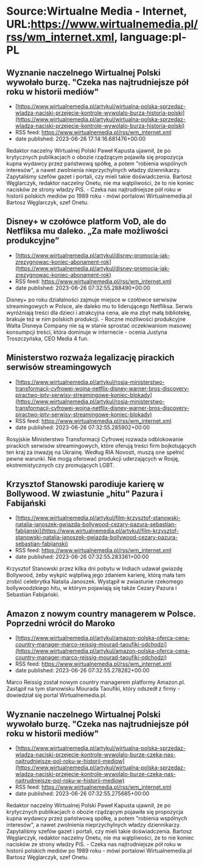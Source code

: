 # Source:Wirtualne Media - Internet, URL:https://www.wirtualnemedia.pl/rss/wm_internet.xml, language:pl-PL

## Wyznanie naczelnego Wirtualnej Polski wywołało burzę. "Czeka nas najtrudniejsze pół roku w historii mediów"
 - [https://www.wirtualnemedia.pl/artykul/wirtualna-polska-sprzedaz-wladza-naciski-przejecie-kontrole-wywolalo-burza-historia-polski](https://www.wirtualnemedia.pl/artykul/wirtualna-polska-sprzedaz-wladza-naciski-przejecie-kontrole-wywolalo-burza-historia-polski)
 - RSS feed: https://www.wirtualnemedia.pl/rss/wm_internet.xml
 - date published: 2023-06-26 17:14:16.681476+00:00

Redaktor naczelny Wirtualnej Polski Paweł Kapusta ujawnił, że po krytycznych publikacjach o obozie rządzącym pojawiła się propozycja kupna wydawcy przez państwową spółkę, a potem "robienia wspólnych interesów", a nawet zwolnienia nieprzychylnych władzy dziennikarzy. Zapytaliśmy szefów gazet i portali, czy mieli takie doświadczenia. Bartosz Węglarczyk, redaktor naczelny Onetu, nie ma wątpliwości, że to nie koniec nacisków ze strony władzy PiS. - Czeka nas najtrudniejsze pół roku w historii polskich mediów po 1989 roku - mówi portalowi Wirtualnemedia.pl Bartosz Węglarczyk, szef Onetu.

## Disney+ w czołówce platform VoD, ale do Netfliksa mu daleko. „Za małe możliwości produkcyjne”
 - [https://www.wirtualnemedia.pl/artykul/disney-promocja-jak-zrezygnowac-koniec-abonament-rok](https://www.wirtualnemedia.pl/artykul/disney-promocja-jak-zrezygnowac-koniec-abonament-rok)
 - RSS feed: https://www.wirtualnemedia.pl/rss/wm_internet.xml
 - date published: 2023-06-26 07:32:55.288490+00:00

Disney+ po roku działalności zajmuje miejsce w czołówce serwisów streamingowych w Polsce, ale daleko mu to liderującego Netfliksa. Serwis wyróżniają treści dla dzieci i atrakcyjna cena, ale ma zbyt małą bibliotekę, brakuje też w nim polskich produkcji. - Roczne możliwości produkcyjne Walta Disneya Company nie są w stanie sprostać oczekiwaniom masowej konsumpcji treści, która dominuje w internecie - ocenia Justyna Troszczyńska, CEO Media 4 fun.

## Ministerstwo rozważa legalizację pirackich serwisów streamingowych
 - [https://www.wirtualnemedia.pl/artykul/rosja-ministerstwo-transformacji-cyfrowej-wojna-netflix-disney-warner-bros-discovery-piractwo-iptv-serwisy-streamingowe-koniec-blokady](https://www.wirtualnemedia.pl/artykul/rosja-ministerstwo-transformacji-cyfrowej-wojna-netflix-disney-warner-bros-discovery-piractwo-iptv-serwisy-streamingowe-koniec-blokady)
 - RSS feed: https://www.wirtualnemedia.pl/rss/wm_internet.xml
 - date published: 2023-06-26 07:32:55.285902+00:00

Rosyjskie Ministerstwo Transformacji Cyfrowej rozważa odblokowanie pirackich serwisów streamingowych, które oferują treści firm bojkotujących ten kraj za inwazję na Ukrainę. Według RIA Novosti, muszą one spełnić pewne warunki. Nie mogą oferować produkcji uderzających w Rosję, ekstremistycznych czy promujących LGBT.

## Krzysztof Stanowski parodiuje karierę w Bollywood. W zwiastunie „hitu” Pazura i Fabijański
 - [https://www.wirtualnemedia.pl/artykul/film-krzysztof-stanowski-natalia-janoszek-gwiazda-bollywood-cezary-pazura-sebastian-fabijanski](https://www.wirtualnemedia.pl/artykul/film-krzysztof-stanowski-natalia-janoszek-gwiazda-bollywood-cezary-pazura-sebastian-fabijanski)
 - RSS feed: https://www.wirtualnemedia.pl/rss/wm_internet.xml
 - date published: 2023-06-26 07:32:55.283361+00:00

Krzysztof Stanowski przez kilka dni pobytu w Indiach udawał gwiazdę Bollywood, żeby wykpić wątpliwą jego zdaniem karierę, którą mała tam zrobić celebrytka Natalia Janoszek. Wystąpił w zwiastunie rzekomego bollywoodzkiego hitu, w którym pojawiają się także Cezary Pazura i Sebastian Fabijański.

## Amazon z nowym country managerem w Polsce. Poprzedni wrócił do Maroko
 - [https://www.wirtualnemedia.pl/artykul/amazon-polska-oferca-cena-country-manager-marco-reissig-mourad-taoufiki-odchodzi](https://www.wirtualnemedia.pl/artykul/amazon-polska-oferca-cena-country-manager-marco-reissig-mourad-taoufiki-odchodzi)
 - RSS feed: https://www.wirtualnemedia.pl/rss/wm_internet.xml
 - date published: 2023-06-26 07:32:55.278282+00:00

Marco Reissig został nowym country managerem platformy Amazon.pl. Zastąpił na tym stanowisku Mourada Taoufiki, który odszedł z firmy - dowiedział się portal Wirtualnemedia.pl.

## Wyznanie naczelnego Wirtualnej Polski wywołało burzę. "Czeka nas najtrudniejsze pół roku w historii mediów"
 - [https://www.wirtualnemedia.pl/artykul/wirtualna-polska-sprzedaz-wladza-naciski-przejecie-kontrole-wywolalo-burze-czeka-nas-najtrudniejsze-pol-roku-w-historii-mediow](https://www.wirtualnemedia.pl/artykul/wirtualna-polska-sprzedaz-wladza-naciski-przejecie-kontrole-wywolalo-burze-czeka-nas-najtrudniejsze-pol-roku-w-historii-mediow)
 - RSS feed: https://www.wirtualnemedia.pl/rss/wm_internet.xml
 - date published: 2023-06-26 07:32:55.275685+00:00

Redaktor naczelny Wirtualnej Polski Paweł Kapusta ujawnił, że po krytycznych publikacjach o obozie rządzącym pojawiła się propozycja kupna wydawcy przez państwową spółkę, a potem "robienia wspólnych interesów", a nawet zwolnienia nieprzychylnych władzy dziennikarzy. Zapytaliśmy szefów gazet i portali, czy mieli takie doświadczenia. Bartosz Węglarczyk, redaktor naczelny Onetu, nie ma wątpliwości, że to nie koniec nacisków ze strony władzy PiS. - Czeka nas najtrudniejsze pół roku w historii polskich mediów po 1989 roku - mówi portalowi Wirtualnemedia.pl Bartosz Węglarczyk, szef Onetu.

